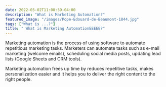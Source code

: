 ```yaml
---
date: 2022-05-02T11:00:59-04:00
description: "What is Marketing Automation?"
featured_image: "/images/Pope-Edouard-de-Beaumont-1844.jpg"
tags: ["What is ...?"]
title: " What is Marketing AutomationEEEEE?"
---
```


Marketing automation is the process of using software to automate repetitious marketing tasks. Marketers can automate tasks such as e-mail marketing (welcome emails), scheduling social media posts, updating lead lists (Google Sheets and CRM tools).

Marketing automation frees up time by reduces repetitive tasks, makes personalization easier and it helps you to deliver the right content to the right people.
